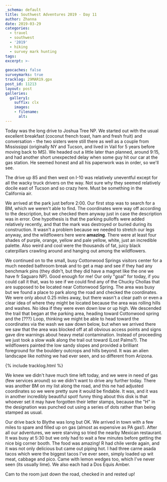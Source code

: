 ```yaml
---
_schema: default
title: Southwest Adventures 2019 - Day 11
author: Zhanna
date: 2019-03-29
categories: 
  - travel
  - southwest
  - '2019'
  - hiking
  - survey mark hunting
tags:
excerpt: >-
  
geocaches: false
surveymarks: true
tracklog: 29MAR19.gpx
post_id: 11213
layout: post  
galleries:
  gallery1:
    suffix: clx
    images:
    - filename: 
      alt:                                       
---
```


Today was the long drive to Joshua Tree NP. We started out with the usual excellent breakfast (coconut french toast, ham and fresh fruit) and conversation - the two sisters were still there as well as a couple from Mississippi (originally NY and Tucson, and lived in Vail for 5 years before moving back to MS). We headed out a little later than planned, around 9:15, and had another short unexpected delay when some guy hit our car at the gas station. He seemed honest and all his paperwork was in order, so we'll see.

The drive up 85 and then west on I-10 was relatively uneventful except for all the wacky truck drivers on the way. Not sure why they seemed relatively docile east of Tucson and so crazy here. Must be something in the California air.

We arrived at the park just before 2:00. Our first stop was to search for a BM, which we weren't able to find. The coordinates were way off according to the description, but we checked them anyway just in case the description was in error. One hypothesis is that the parking pulloffs were added relatively recently, and that the mark was destroyed or buried during its construction. It wasn't a problem because we needed to stretch our legs anyway, and the wildflowers here were **amazing**. There were at least four shades of purple, orange, yellow and pale yellow, white, just an incredible palette. Also weird and cool were the thousands of fat, juicy black caterpillars crawling around and hanging out among the wildflowers. 

We continued on to the small, busy Cottonwood Springs visitors center for a much needed bathroom break and to get a map and see if they had any benchmark pins (they didn't, but they did have a magnet like the one we have fr Saguaro NP). Good enough for me! Our only "goal" for today, if you could call it that, was to see if we could find any of the Chucky Chollas that are supposed to be located near Cottonwood Spring. The area was busy but we found a place to park along the road and checked the coordinates. We were only about 0.25 miles away, but there wasn't a clear path or even a clear idea of where they might be located because the area was rolling hills and washes. No idea if they were even down low or up high. We descended the trail that began at the parking area, heading toward Cottonwood spring and the [???} Loop, thinking we might be able to head toward the coordinates via the wash we saw down below, but when we arrived there we saw that the area was blocked off at all obvious access points and signs gave dire warnings about heavy metal contamination. Instead of proceeding we just took a slow walk along the trail out toward (Lost Palms?). The wildflowers painted the low sandy slopes and provided a brilliant foreground for the bouldery outcrops and hills beyond. It was an alien landscape like nothing we had ever seen, and so different from Arizona. 

{% include tracklog.html %}

We knew we didn't have much time left today, and we were in need of gas (few services around) so we didn't want to drive any further today. There was another BM on my list along the road, and this ne had adjusted coordinates so we were pretty sure it would be findable. It was, and it was in another incredibly beautiful spot! funny thing about this disk is that whoever set it may have forgotten their letter stamps, because the "H" in the designation was punched out using a series of dots rather than being stamped as usual.

Our drive back to Blythe was long but OK. We arrived in town with a few miles to spare and filled up on gas (almost as expensive as PA gas!). After all our adventures, we were starving so tried the nearby Mexican restaurant. It was busy at 5:30 but we only had to wait a few minutes before getting the nice big corner booth. The food was amazing! R had chile verde again, and it was not only delicious but came out piping hot. I had three carne asada tacos which were the biggest tacos I've ever seen, simply loaded up wit meat, cabbage and pico. Came with lemon wedges too, which I've never seen (its usually lime). We also each had a Dos Equis Amber.

Cam to the room just down the road, checked in and rested up!

